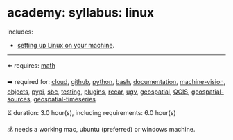 # academy: syllabus: linux

includes:
- [setting up Linux on your machine](https://github.com/kamangir/bluer-ai).

---

⬅️ requires: [math](./math.md)

➡️ required for: [cloud](./cloud.md), [github](./github.md), [python](./python.md), [bash](./bash.md), [documentation](./documentation.md), [machine-vision](./machine-vision.md), [objects](./objects.md), [pypi](./pypi.md), [sbc](./sbc.md), [testing](./testing.md), [plugins](./plugins.md), [rccar](./rccar.md), [ugv](./ugv.md), [geospatial](./geospatial.md), [QGIS](./QGIS.md), [geospatial-sources](./geospatial-sources.md), [geospatial-timeseries](./geospatial-timeseries.md)

⏳ duration: 3.0 hour(s), including requirements: 6.0 hour(s)

💰 needs a working mac, ubuntu (preferred) or windows machine.

